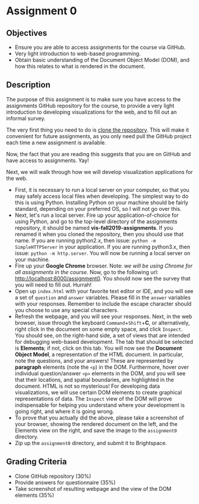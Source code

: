 # Assignment 0

## Objectives

* Ensure you are able to access assignments for the course via GitHub.
* Very light introduction to web-based programming.
* Obtain basic understanding of the Document Object Model (DOM), and how this relates to what is rendered in the document.

## Description

The purpose of this assignment is to make sure you have access to the assignments GitHub repository for the course, to provide a very light introduction to developing visualizations for the web, and to fill out an informal survey.

The very first thing you need to do is [clone the repository](https://help.github.com/en/articles/cloning-a-repository). This will make it convenient for future assignments, as you only need pull the GitHub project each time a new assignment is available.

Now, the fact that you are reading this suggests that you are on GitHub and have access to assignments. Yay!

Next, we will walk through how we will develop visualization applications for the web.

* First, it is necessary to run a local server on your computer, so that you may safely access local files when developing. The simplest way to do this is using Python. Installing Python on your machine should be fairly standard, depending on your preferred OS, so I will not go over this.
* Next, let's run a local server. Fire up your application-of-choice for using Python, and go to the top-level directory of the assignments repository, it should be named **vis-fall2019-assignments**. If you renamed it when you cloned the repository, then you should use that name. If you are running python2.x, then issue: `python -m SimpleHTTPServer` in your application. If you are running python3.x, then issue: `python -m http.server`. You will now be running a local server on your machine.
* Fire up your **Google Chrome** browser. Note: _we will be using Chrome for all assignments in the course_. Now, go to the following url: [http://localhost:8000/assignment0](http://localhost:8000/assignment0). You should now see the survey that you will need to fill out. Hurrah!
* Open up `index.html` with your favorite text editor or IDE, and you will see a set of `question` and `answer` variables. Please fill in the `answer` variables with your responses. Remember to include the escape character should you choose to use any special characters.
* Refresh the webpage, and you will see your responses. Next, in the web browser, issue through the keyboard `Command`+`Shift`+**C**, or alternatively, right click in the document on some empty space, and click `Inspect`. You should see, on the right-hand side, a set of views that are intended for debugging web-based development. The tab that should be selected is **Elements**; if not, click on this tab. You will now see the **Document Object Model**, a representation of the HTML document. In particular, note the questions, and your answers! These are represented by **paragraph** elements (note the `<p`) in the DOM. Furthermore, hover over individual question/answer `<p>` elements in the DOM, and you will see that their locations, and spatial boundaries, are highlighted in the document. HTML is not so mysterious! For developing data visualizations, we will use certain DOM elements to create graphical representations of data. The `Inspect` view of the DOM will prove indispensable for helping you understand where your development is going right, and where it is going wrong.
* To prove that you actually did the above, please take a screenshot of your browser, showing the rendered document on the left, and the Elements view on the right, and save the image to the `assignment0` directory.
* Zip up the `assignment0` directory, and submit it to Brightspace.

## Grading Criteria

* Clone GitHub repository (30%)
* Provide answers for questionnaire (35%)
* Take screenshot of resulting webpage and the view of the DOM elements (35%)
